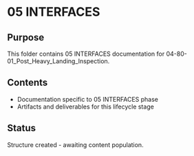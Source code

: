 # 05 INTERFACES

## Purpose
This folder contains 05 INTERFACES documentation for 04-80-01_Post_Heavy_Landing_Inspection.

## Contents
- Documentation specific to 05 INTERFACES phase
- Artifacts and deliverables for this lifecycle stage

## Status
Structure created - awaiting content population.
